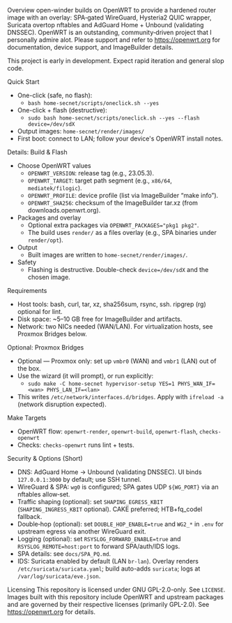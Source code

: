 Overview
open-winder builds on OpenWRT to provide a hardened router image with an overlay: SPA‑gated WireGuard, Hysteria2 QUIC wrapper, Suricata overtop nftables and AdGuard Home + Unbound (validating DNSSEC).
OpenWRT is an outstanding, community‑driven project that I personally admire alot. Please support and refer to https://openwrt.org for documentation, device support, and ImageBuilder details.

This project is early in development. Expect rapid iteration and general slop code.

Quick Start
- One-click (safe, no flash):
  - `bash home-secnet/scripts/oneclick.sh --yes`
- One-click + flash (destructive):
  - `sudo bash home-secnet/scripts/oneclick.sh --yes --flash device=/dev/sdX`
- Output images: `home-secnet/render/images/`
- First boot: connect to LAN; follow your device's OpenWRT install notes.

Details: Build & Flash
- Choose OpenWRT values
  - `OPENWRT_VERSION`: release tag (e.g., 23.05.3).
  - `OPENWRT_TARGET`: target path segment (e.g., `x86/64`, `mediatek/filogic`).
  - `OPENWRT_PROFILE`: device profile (list via ImageBuilder “make info”).
  - `OPENWRT_SHA256`: checksum of the ImageBuilder tar.xz (from downloads.openwrt.org).
- Packages and overlay
  - Optional extra packages via `OPENWRT_PACKAGES="pkg1 pkg2"`.
  - The build uses `render/` as a files overlay (e.g., SPA binaries under `render/opt`).
- Output
  - Built images are written to `home-secnet/render/images/`.
- Safety
  - Flashing is destructive. Double-check `device=/dev/sdX` and the chosen image.

Requirements
- Host tools: bash, curl, tar, xz, sha256sum, rsync, ssh. ripgrep (rg) optional for lint.
- Disk space: ~5–10 GB free for ImageBuilder and artifacts.
- Network: two NICs needed (WAN/LAN). For virtualization hosts, see Proxmox Bridges below.

Optional: Proxmox Bridges
- Optional — Proxmox only: set up `vmbr0` (WAN) and `vmbr1` (LAN) out of the box.
- Use the wizard (it will prompt), or run explicitly:
  - `sudo make -C home-secnet hypervisor-setup YES=1 PHYS_WAN_IF=<wan> PHYS_LAN_IF=<lan>`
- This writes `/etc/network/interfaces.d/bridges`. Apply with `ifreload -a` (network disruption expected).

Make Targets
- OpenWRT flow: `openwrt-render`, `openwrt-build`, `openwrt-flash`, `checks-openwrt`
- Checks: `checks-openwrt` runs lint + tests.

Security & Options (Short)
- DNS: AdGuard Home → Unbound (validating DNSSEC). UI binds `127.0.0.1:3000` by default; use SSH tunnel.
- WireGuard & SPA: `wg0` is configured; SPA gates UDP `${WG_PORT}` via an nftables allow‑set.
- Traffic shaping (optional): set `SHAPING_EGRESS_KBIT` (`SHAPING_INGRESS_KBIT` optional). CAKE preferred; HTB+fq_codel fallback.
- Double‑hop (optional): set `DOUBLE_HOP_ENABLE=true` and `WG2_*` in `.env` for upstream egress via another WireGuard exit.
- Logging (optional): set `RSYSLOG_FORWARD_ENABLE=true` and `RSYSLOG_REMOTE=host:port` to forward SPA/auth/IDS logs.
- SPA details: see `docs/SPA_PQ.md`.
 - IDS: Suricata enabled by default (LAN `br-lan`). Overlay renders `/etc/suricata/suricata.yaml`; build auto-adds `suricata`; logs at `/var/log/suricata/eve.json`.

Licensing
This repository is licensed under GNU GPL-2.0-only. See `LICENSE`.
Images built with this repository include OpenWRT and upstream packages and are governed by their respective licenses (primarily GPL-2.0). See https://openwrt.org for details.
